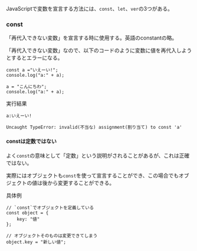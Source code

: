 JavaScriptで変数を宣言する方法には、`const`、`let`、`ver`の3つがある。

### const

「再代入できない変数」を宣言する時に使用する。英語のconstantの略。

「再代入できない変数」なので、以下のコードのように変数に値を再代入しようとするとエラーになる。

```
const a ="いえーい!";
console.log("a:" + a);

a = "こんにちわ";
console.log("a:" + a);
```

実行結果
```
a:いえーい!

Uncaught TypeError: invalid(不当な) assignment(割り当て) to const 'a'
```

#### constは定数ではない

よく`const`の意味として「定数」という説明がされることがあるが、これは正確ではない。

実際にはオブジェクトも`const`を使って宣言することができ、この場合でもオブジェクトの値は後から変更することができる。

具体例
```
// `const`でオブジェクトを定義している
const object = {
    key: "値"
};

// オブジェクトそのものは変更できてしまう
object.key = "新しい値";
```
